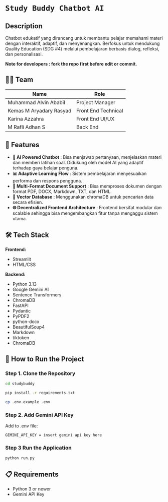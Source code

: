 # `Study Buddy Chatbot AI`

## Description
Chatbot edukatif yang dirancang untuk membantu pelajar memahami materi dengan interaktif, adaptif, dan menyenangkan.
Berfokus untuk mendukung Quality Education (SDG #4) melalui pembelajaran berbasis dialog, refleksi, dan personalisasi.

**Note for developers : fork the repo first before edit or commit.**

## 🧑‍💻 Team

|          **Name**          |      **Role**       |
|----------------------------|---------------------|
| Muhammad Alvin Ababil      | Project Manager     |
| Kemas M Aryadary Rasyad    | Front End Technical |
| Karina Azzahra             | Front End UI/UX     |
| M Rafli Adhan S            | Back End            |

## 🚀 Features
- **🤖 AI Powered Chatbot**                   : Bisa menjawab pertanyaan, menjelaskan materi dan memberi latihan soal. Didukung oleh model AI yang adaptif terhadap gaya belajar penguna.
- **📊 Adaptive Learning Flow**               : Sistem pembelajaran menyesuaikan performa dan respons pengguna.
- **📄 Multi-Format Document Support**        : Bisa memproses dokumen dengan format PDF, DOCX, Markdown, TXT, dan HTML.
- **💾 Vector Database**                    : Menggunakan chromaDB untuk pencarian data secara efisien.
- **🌐 Decentralized Frontend Architecture**  : Frontend bersifat modular dan scalable sehingga bisa mengembangkan fitur tanpa mengaggu sistem utama.

## 🛠 Tech Stack

**Frontend:**
- Streamlit
- HTML/CSS

**Backend:**
- Python 3.13 
- Google Gemini AI 
- Sentence Transformers 
- ChromaDB 
- FastAPI 
- Pydantic 
- PyPDF2
- python-docx
- BeautifulSoup4 
- Markdown
- tiktoken
- ChromaDB

## 🚀 How to Run the Project

### Step 1. Clone the Repository
``` bash
cd studybuddy

pip install -r requirements.txt

cp .env.example .env
```
### Step 2. Add Gemini API Key
Add to .env file:
```
GEMINI_API_KEY = insert gemini api key here
```
### Step 3 Run the Application
```
python run.py
```

## 📋 Requirements
- Python 3 or newer
- Gemini API Key

